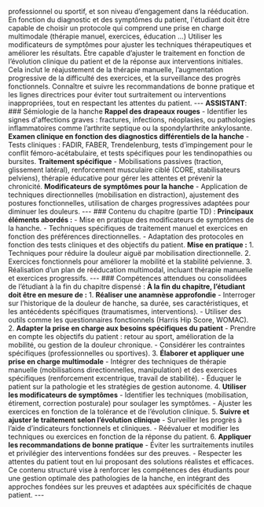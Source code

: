 professionnel ou sportif, et son niveau d’engagement dans la rééducation. En fonction du diagnostic et des symptômes du patient, l'étudiant doit être capable de choisir un protocole qui comprend une prise en charge multimodale (thérapie manuel, exercices, éducation …) Utiliser les modificateurs de symptômes pour ajuster les techniques thérapeutiques et améliorer les résultats. Être capable d’ajuster le traitement en fonction de l’évolution clinique du patient et de la réponse aux interventions initiales. Cela inclut le réajustement de la thérapie manuelle, l’augmentation progressive de la difficulté des exercices, et la surveillance des progrès fonctionnels. Connaître et suivre les recommandations de bonne pratique et les lignes directrices pour éviter tout surtraitement ou interventions inappropriées, tout en respectant les attentes du patient. --- **ASSISTANT**: ### Sémiologie de la hanche **Rappel des drapeaux rouges** - Identifier les signes d'affections graves : fractures, infections, néoplasies, ou pathologies inflammatoires comme l’arthrite septique ou la spondylarthrite ankylosante. **Examen clinique en fonction des diagnostics différentiels de la hanche** - Tests cliniques : FADIR, FABER, Trendelenburg, tests d’impingement pour le conflit fémoro-acétabulaire, et tests spécifiques pour les tendinopathies ou bursites. **Traitement spécifique** - Mobilisations passives (traction, glissement latéral), renforcement musculaire ciblé (CORE, stabilisateurs pelviens), thérapie éducative pour gérer les attentes et prévenir la chronicité. **Modificateurs de symptômes pour la hanche** - Application de techniques directionnelles (mobilisation en distraction), ajustement des postures fonctionnelles, utilisation de charges progressives adaptées pour diminuer les douleurs. --- ### Contenu du chapitre (partie TD) : **Principaux éléments abordés :** - Mise en pratique des modificateurs de symptômes de la hanche. - Techniques spécifiques de traitement manuel et exercices en fonction des préférences directionnelles. - Adaptation des protocoles en fonction des tests cliniques et des objectifs du patient. **Mise en pratique :** 1. Techniques pour réduire la douleur aiguë par mobilisation directionnelle. 2. Exercices fonctionnels pour améliorer la mobilité et la stabilité pelvienne. 3. Réalisation d’un plan de rééducation multimodal, incluant thérapie manuelle et exercices progressifs. --- ### Compétences attendues ou consolidées de l’étudiant à la fin du chapitre dispensé : **À la fin du chapitre, l’étudiant doit être en mesure de :** 1. **Réaliser une anamnèse approfondie** - Interroger sur l’historique de la douleur de hanche, sa durée, ses caractéristiques, et les antécédents spécifiques (traumatismes, interventions). - Utiliser des outils comme les questionnaires fonctionnels (Harris Hip Score, WOMAC). 2. **Adapter la prise en charge aux besoins spécifiques du patient** - Prendre en compte les objectifs du patient : retour au sport, amélioration de la mobilité, ou gestion de la douleur chronique. - Considérer les contraintes spécifiques (professionnelles ou sportives). 3. **Élaborer et appliquer une prise en charge multimodale** - Intégrer des techniques de thérapie manuelle (mobilisations directionnelles, manipulation) et des exercices spécifiques (renforcement excentrique, travail de stabilité). - Éduquer le patient sur la pathologie et les stratégies de gestion autonome. 4. **Utiliser les modificateurs de symptômes** - Identifier les techniques (mobilisation, étirement, correction posturale) pour soulager les symptômes. - Ajuster les exercices en fonction de la tolérance et de l’évolution clinique. 5. **Suivre et ajuster le traitement selon l’évolution clinique** - Surveiller les progrès à l’aide d’indicateurs fonctionnels et cliniques. - Réévaluer et modifier les techniques ou exercices en fonction de la réponse du patient. 6. **Appliquer les recommandations de bonne pratique** - Éviter les surtraitements inutiles et privilégier des interventions fondées sur des preuves. - Respecter les attentes du patient tout en lui proposant des solutions réalistes et efficaces. Ce contenu structuré vise à renforcer les compétences des étudiants pour une gestion optimale des pathologies de la hanche, en intégrant des approches fondées sur les preuves et adaptées aux spécificités de chaque patient. ---